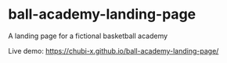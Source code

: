 # ball-academy-landing-page
A landing page for a fictional basketball academy

Live demo: https://chubi-x.github.io/ball-academy-landing-page/


